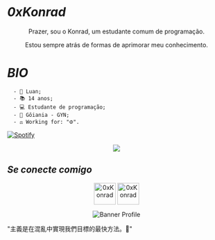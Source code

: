 #                                                                    *0xKonrad* 

<p align="center"> Prazer, sou o Konrad, um estudante comum de programação.
</p>

<p align="center"> Estou sempre atrás de formas de aprimorar meu conhecimento.
  

#                                                                    *BIO*

      - 🍙 Luan;                          
      - 📚 14 anos;
      - 💻 Estudante de programação;
      - 🧪 Gôiania - GYN;
      - ⚖️ Working for: "ᱰ".

[![Spotify](https://now-playing-codestackr.vercel.app/api/spotify-playing)](https://open.spotify.com/user/tj80gwbjn63j8r5ph3zrzn8hc)
<p align="center"><img src="https://media.discordapp.net/attachments/794203525261033513/794591020281102346/3649cc35f88ca4223e6616daae2e9752.gif?width=1152&height=384" /></a>

##                                                                      *Se conecte comigo*
 
<p align="center">
<a href="https://twitter.com/0xKonradRose" target="blank"><img align="center" src="https://media.discordapp.net/attachments/768926761844211753/792033471149244436/desconhecido.png?width=342&height=342" alt="0xKonrad" height="50" width="50" /></a>
<a href="https://instagram.com/m.s.swindler" target="blank"><img align="center" src="https://media.discordapp.net/attachments/768926761844211753/792033941666004992/desconhecido.png?width=225&height=225" alt="0xKonrad" height="50" width="50"</a>
</a>     
</p>

<p align="center"><img src="https://media.discordapp.net/attachments/768926761844211753/793945046557917225/loot.png?width=1152&height=384" alt="Banner Profile"/></p>

"主義是在混亂中實現我們目標的最快方法。🖤" 
<p align="center">
